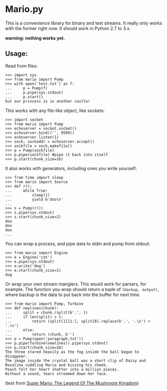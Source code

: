 
Mario.py
========

This is a convenience library for binary and text streams. It really only works with the former right now. It should work in Python 2.7 to 3.x.

**warning: nothing works yet.**

Usage:
-----------

Read from files:

	>>> import sys
	>>> from mario import Pump
	>>> with open('test.txt') as f:
	...		p = Pump(f)
	...		p.pipe(sys.stdout)
	...		p.start()
	but our princess is in another castle!

This works with any file-like object, like sockets:

	>>> import socket
	>>> from mario import Pump
	>>> echoserver = socket.socket()
	>>> echoserver.bind(('', 9599))
	>>> echoserver.listen(1)
	>>> sock, sockaddr = echoserver.accept()
	>>> sockfile = sock.makefile()
	>>> p = Pump(sockfile)
	>>> p.pipe(sockfile) #pipe it back into itself
	>>> p.start(chunk_size=16)

It also works with generators, including ones you write yourself:

	>>> from time import sleep
	>>> from mario import Source
	>>> def r():
	...		while True:
	...			sleep(1)
	...			yield b'doo\n'
	... 
	>>> s = Pump(r())
	>>> s.pipe(sys.stdout)
	>>> s.start(chunk_size=2)
	doo
	doo
	doo
	...

You can wrap a process, and pipe data to stdin and pump from stdout:

	>>> from mario import Engine
	>>> e = Engine('cat')
	>>> e.pipe(sys.stdout)
	>>> e.write('dog')
	>>> e.start(chunk_size=1)
	dog

Or wrap your own stream manglers. This would work for parsers, for example. The function you wrap should return a tuple of ``(backup, output)``, where backup is the data to put back into the buffer for next time.

	>>> from mario import Pump, Turbine
	>>> def newlines(chunk):
	...		split = chunk.rsplit(b'.', 1)
	...		if len(split) > 1:
	...			return (split[1][1:], split[0].replace(b'.', '.\n') + '.\n')
	... 	else:
	...			return (chunk, b'')
	>>> p = Pump(open('paragraph.txt'))
	>>> p.pipe(Turbine(newlines)).pipe(sys.stdout)
	>>> p.start(chunk_size=16)
	The three stared heavily as the fog inside the ball began to disappear.	
	The image inside the crystal ball was a short clip of Daisy and Rosalina cuddling Mario and kissing his cheek.
	Peach felt her heart shatter into a million pieces.
	Without a sound, tears streamed down her face.

(text from [Super Mario: The Legend Of The Mushroom Kingdom](http://www.fanfiction.net/s/7866928/1/Super_Mario_The_Legend_Of_The_Mushroom_Kingdom))

